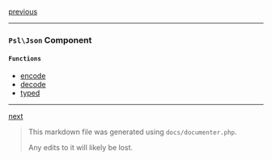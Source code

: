 [previous](iter.md)

---

### `Psl\Json` Component

#### `Functions`

- [encode](./../../src/Psl/Json/encode.php#L27)
- [decode](./../../src/Psl/Json/decode.php#L24)
- [typed](./../../src/Psl/Json/typed.php#L22)



---

[next](math.md)

> This markdown file was generated using `docs/documenter.php`.
>
> Any edits to it will likely be lost.
